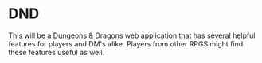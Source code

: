 # DND
This will be a Dungeons &amp; Dragons web application that has several helpful features for players and DM's alike. Players from other RPGS might find these features useful as well.
